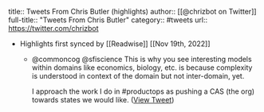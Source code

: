 title:: Tweets From Chris Butler (highlights)
author:: [[@chrizbot on Twitter]]
full-title:: "Tweets From Chris Butler"
category:: #tweets
url:: https://twitter.com/chrizbot

- Highlights first synced by [[Readwise]] [[Nov 19th, 2022]]
	- @commoncog @sfiscience This is why you see interesting models within domains like economics, biology, etc. is because complexity is understood in context of the domain but not inter-domain, yet.
	  
	  I approach the work I do in #productops as pushing a CAS (the org) towards states we would like. ([View Tweet](https://twitter.com/chrizbot/status/1458520673941262337))